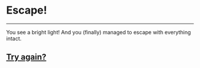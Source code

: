 # Escape!
---

You see a bright light! And you (finally) managed to escape with everything intact.

## [Try again?](../home)